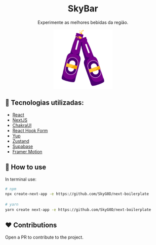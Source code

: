 <h1 align="center">SkyBar</h1>
<p align="center">
Experimente as melhores bebidas da região.
</p>
<p align="center">
  <img src="public/icons/android-chrome-192x192.png" />
</p>

## :rocket: Tecnologias utilizadas:

- [React](https://pt-br.reactjs.org/)
- [NextJS](https://nextjs.org/)
- [ChakraUI](https://chakra-ui.com/)
- [React Hook Form](https://react-hook-form.com/)
- [Yup](https://github.com/jquense/yup)
- [Zustand](https://zustand-demo.pmnd.rs/)
- [Supabase](https://supabase.com/)
- [Framer Motion](https://www.framer.com/motion/)

## 🔨 How to use

In terminal use:

```bash
# npm
npx create-next-app -e https://github.com/SkyG0D/next-boilerplate

# yarn
yarn create next-app -e https://github.com/SkyG0D/next-boilerplate
```

## ❤️ Contributions

Open a PR to contribute to the project.
